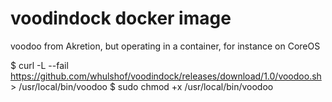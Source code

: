 # voodindock docker image
voodoo from Akretion, but operating in a container, for instance on CoreOS

$ curl -L --fail https://github.com/whulshof/voodindock/releases/download/1.0/voodoo.sh > /usr/local/bin/voodoo
$ sudo chmod +x /usr/local/bin/voodoo